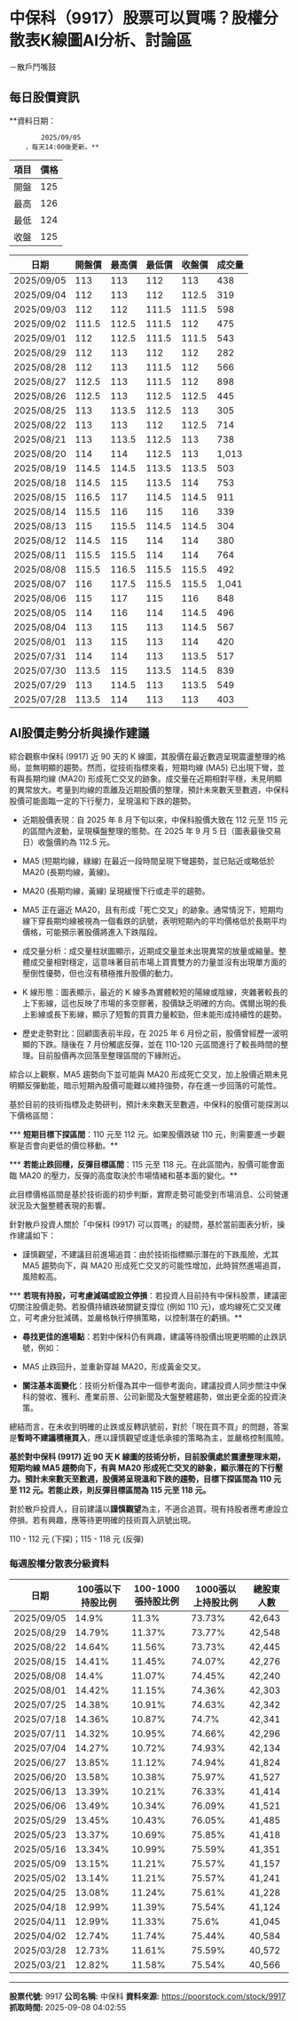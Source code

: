 # 中保科（9917）股票可以買嗎？股權分散表K線圖AI分析、討論區
－散戶鬥嘴鼓

## 每日股價資訊

**資料日期：
        
            2025/09/05
        ，每天14:00後更新。**

| 項目 | 價格 |
|------|------|
| 開盤 | 125 |
| 最高 | 126 |
| 最低 | 124 |
| 收盤 | 125 |

| 日期 | 開盤價 | 最高價 | 最低價 | 收盤價 | 成交量 |
|------|--------|--------|--------|--------|--------|
| 2025/09/05 | 113 | 113 | 112 | 113 | 438 |
| 2025/09/04 | 112 | 113 | 112 | 112.5 | 319 |
| 2025/09/03 | 112 | 112 | 111.5 | 111.5 | 598 |
| 2025/09/02 | 111.5 | 112.5 | 111.5 | 112 | 475 |
| 2025/09/01 | 112 | 112.5 | 111.5 | 111.5 | 543 |
| 2025/08/29 | 112 | 113 | 112 | 112 | 282 |
| 2025/08/28 | 112 | 113 | 111.5 | 112 | 566 |
| 2025/08/27 | 112.5 | 113 | 111.5 | 112 | 898 |
| 2025/08/26 | 112.5 | 113 | 112.5 | 112.5 | 445 |
| 2025/08/25 | 113 | 113.5 | 112.5 | 113 | 305 |
| 2025/08/22 | 113 | 113 | 112 | 112.5 | 714 |
| 2025/08/21 | 113 | 113.5 | 112.5 | 113 | 738 |
| 2025/08/20 | 114 | 114 | 112.5 | 113 | 1,013 |
| 2025/08/19 | 114.5 | 114.5 | 113.5 | 113.5 | 503 |
| 2025/08/18 | 114.5 | 115 | 113.5 | 114 | 753 |
| 2025/08/15 | 116.5 | 117 | 114.5 | 114.5 | 911 |
| 2025/08/14 | 115.5 | 116 | 115 | 116 | 339 |
| 2025/08/13 | 115 | 115.5 | 114.5 | 114.5 | 304 |
| 2025/08/12 | 114.5 | 115 | 114 | 114 | 380 |
| 2025/08/11 | 115.5 | 115.5 | 114 | 114 | 764 |
| 2025/08/08 | 115.5 | 116.5 | 115.5 | 115.5 | 492 |
| 2025/08/07 | 116 | 117.5 | 115.5 | 115.5 | 1,041 |
| 2025/08/06 | 115 | 117 | 115 | 116 | 848 |
| 2025/08/05 | 114 | 116 | 114 | 114.5 | 496 |
| 2025/08/04 | 113 | 115 | 113 | 114.5 | 567 |
| 2025/08/01 | 113 | 115 | 113 | 114 | 420 |
| 2025/07/31 | 114 | 114 | 113 | 113.5 | 517 |
| 2025/07/30 | 113.5 | 115 | 113.5 | 114.5 | 839 |
| 2025/07/29 | 113 | 114.5 | 113 | 113.5 | 549 |
| 2025/07/28 | 113.5 | 114 | 113 | 113 | 403 |

## AI股價走勢分析與操作建議

綜合觀察中保科 (9917) 近 90 天的 K 線圖，其股價在最近數週呈現震盪整理的格局，並無明顯的趨勢。然而，從技術指標來看，短期均線 (MA5) 已出現下彎，並有與長期均線 (MA20) 形成死亡交叉的跡象。成交量在近期相對平穩，未見明顯的異常放大。考量到均線的乖離及近期股價的整理，預計未來數天至數週，中保科股價可能面臨一定的下行壓力，呈現溫和下跌的趨勢。

*   近期股價表現：自 2025 年 8 月下旬以來，中保科股價大致在 112 元至 115 元的區間內波動，呈現橫盤整理的態勢。在 2025 年 9 月 5 日（圖表最後交易日）收盤價約為 112.5 元。

*   MA5 (短期均線，綠線) 在最近一段時間呈現下彎趨勢，並已貼近或略低於 MA20 (長期均線，黃線)。

*   MA20 (長期均線，黃線) 呈現緩慢下行或走平的趨勢。

*   MA5 正在逼近 MA20，且有形成「死亡交叉」的跡象。通常情況下，短期均線下穿長期均線被視為一個看跌的訊號，表明短期內的平均價格低於長期平均價格，可能預示著股價將進入下跌階段。

*   成交量分析：成交量柱狀圖顯示，近期成交量並未出現異常的放量或縮量。整體成交量相對穩定，這意味著目前市場上買賣雙方的力量並沒有出現單方面的壓倒性優勢，但也沒有積極推升股價的動力。

*   K 線形態：圖表顯示，最近的 K 線多為實體較短的陽線或陰線，夾雜著較長的上下影線，這也反映了市場的多空膠著，股價缺乏明確的方向。偶爾出現的長上影線或長下影線，顯示了短暫的買賣力量較勁，但未能形成持續性的趨勢。

*   歷史走勢對比：回顧圖表前半段，在 2025 年 6 月份之前，股價曾經歷一波明顯的下跌。隨後在 7 月份觸底反彈，並在 110-120 元區間進行了較長時間的整理。目前股價再次回落至整理區間的下緣附近。

綜合以上觀察，MA5 趨勢向下並可能與 MA20 形成死亡交叉，加上股價近期未見明顯反彈動能，暗示短期內股價可能難以維持強勢，存在進一步回落的可能性。

基於目前的技術指標及走勢研判，預計未來數天至數週，中保科的股價可能探測以下價格區間：

***   **短期目標下探區間**：110 元至 112 元。如果股價跌破 110 元，則需要進一步觀察是否會向更低的價位移動。**

***   **若能止跌回穩，反彈目標區間**：115 元至 118 元。在此區間內，股價可能會面臨 MA20 的壓力，反彈的高度取決於市場情緒和基本面的變化。**

此目標價格區間是基於技術面的初步判斷，實際走勢可能受到市場消息、公司營運狀況及大盤整體表現的影響。

針對散戶投資人關於「中保科 (9917) 可以買嗎」的疑問，基於當前圖表分析，操作建議如下：

*   謹慎觀望，不建議目前進場追買：由於技術指標顯示潛在的下跌風險，尤其 MA5 趨勢向下，與 MA20 形成死亡交叉的可能性增加，此時貿然進場追買，風險較高。

***   **若現有持股，可考慮減碼或設立停損**：若投資人目前持有中保科股票，建議密切關注股價走勢。若股價持續跌破關鍵支撐位 (例如 110 元)，或均線死亡交叉確立，可考慮分批減碼，並嚴格執行停損策略，以控制潛在的虧損。**

*   **尋找更佳的進場點**：若對中保科仍有興趣，建議等待股價出現更明顯的止跌訊號，例如：

*   MA5 止跌回升，並重新穿越 MA20，形成黃金交叉。

*   **關注基本面變化**：技術分析僅為其中一個參考面向，建議投資人同步關注中保科的營收、獲利、產業前景、公司新聞及大盤整體趨勢，做出更全面的投資決策。

總結而言，在未收到明確的止跌或反轉訊號前，對於「現在買不買」的問題，答案是**暫時不建議積極買入**，應以謹慎觀望或逢低承接的策略為主，並嚴格控制風險。

**基於對中保科 (9917) 近 90 天 K 線圖的技術分析，目前股價處於震盪整理末期，短期均線 MA5 趨勢向下，有與 MA20 形成死亡交叉的跡象，顯示潛在的下行壓力。預計未來數天至數週，股價將呈現溫和下跌的趨勢，目標下探區間為 **110 元至 112 元**。若能止跌，則反彈目標區間為 **115 元至 118 元**。**

對於散戶投資人，目前建議以**謹慎觀望**為主，不適合追買。現有持股者應考慮設立停損。若有興趣，應等待更明確的技術買入訊號出現。

110 - 112 元 (下探)；115 - 118 元 (反彈)

### 每週股權分散表分級資料

| 日期 | 100張以下持股比例 | 100-1000張持股比例 | 1000張以上持股比例 | 總股東人數 |
|------|-------------------|--------------------|--------------------|----------|
| 2025/09/05 | 14.9% | 11.3% | 73.73% | 42,643 |
| 2025/08/29 | 14.79% | 11.37% | 73.77% | 42,548 |
| 2025/08/22 | 14.64% | 11.56% | 73.73% | 42,445 |
| 2025/08/15 | 14.41% | 11.45% | 74.07% | 42,276 |
| 2025/08/08 | 14.4% | 11.07% | 74.45% | 42,240 |
| 2025/08/01 | 14.42% | 11.15% | 74.36% | 42,303 |
| 2025/07/25 | 14.38% | 10.91% | 74.63% | 42,342 |
| 2025/07/18 | 14.36% | 10.87% | 74.7% | 42,341 |
| 2025/07/11 | 14.32% | 10.95% | 74.66% | 42,296 |
| 2025/07/04 | 14.27% | 10.72% | 74.93% | 42,134 |
| 2025/06/27 | 13.85% | 11.12% | 74.94% | 41,824 |
| 2025/06/20 | 13.58% | 10.38% | 75.97% | 41,527 |
| 2025/06/13 | 13.39% | 10.21% | 76.33% | 41,414 |
| 2025/06/06 | 13.49% | 10.34% | 76.09% | 41,521 |
| 2025/05/29 | 13.45% | 10.43% | 76.05% | 41,485 |
| 2025/05/23 | 13.37% | 10.69% | 75.85% | 41,418 |
| 2025/05/16 | 13.34% | 10.99% | 75.59% | 41,351 |
| 2025/05/09 | 13.15% | 11.21% | 75.57% | 41,157 |
| 2025/05/02 | 13.14% | 11.21% | 75.57% | 41,241 |
| 2025/04/25 | 13.08% | 11.24% | 75.61% | 41,228 |
| 2025/04/18 | 12.99% | 11.39% | 75.54% | 41,124 |
| 2025/04/11 | 12.99% | 11.33% | 75.6% | 41,045 |
| 2025/04/02 | 12.74% | 11.74% | 75.44% | 40,584 |
| 2025/03/28 | 12.73% | 11.61% | 75.59% | 40,572 |
| 2025/03/21 | 12.82% | 11.58% | 75.54% | 40,566 |

---

**股票代號:** 9917
**公司名稱:** 中保科
**資料來源:** https://poorstock.com/stock/9917
**抓取時間:** 2025-09-08 04:02:55